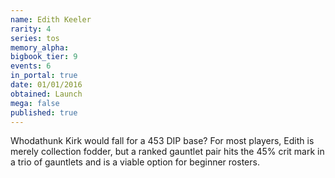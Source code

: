 ```yaml
---
name: Edith Keeler
rarity: 4
series: tos
memory_alpha:
bigbook_tier: 9
events: 6
in_portal: true
date: 01/01/2016
obtained: Launch
mega: false
published: true
---
```


Whodathunk Kirk would fall for a 453 DIP base? For most players, Edith is merely collection fodder, but a ranked gauntlet pair hits the 45% crit mark in a trio of gauntlets and is a viable option for beginner rosters.
